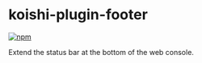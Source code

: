 # koishi-plugin-footer

[![npm](https://img.shields.io/npm/v/koishi-plugin-footer?style=flat-square)](https://www.npmjs.com/package/koishi-plugin-footer)

Extend the status bar at the bottom of the web console.
